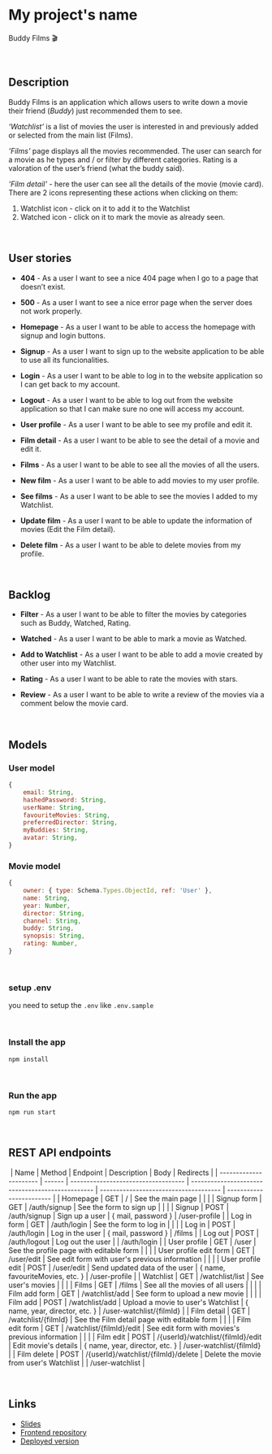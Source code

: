 # My project's name

Buddy Films :clapper: 
​

​
## Description

Buddy Films is an application which allows​ users to write down a movie their friend (*Buddy*) just recommended them to see.

*‘Watchlist’* is a list of movies the user is interested in and previously added or selected from the main list (Films).

*'Films'* page displays all the movies recommended.
The user can search for a movie as he types and / or filter by different categories.
Rating is a valoration of the user’s friend (what the buddy said).

*'Film detail'* - here the user can see all the details of the movie (movie card).
There are 2 icons representing these actions when clicking on them:

1.  Watchlist icon - click on it to add it to the Watchlist
2.  Watched icon - click on it to mark the movie as already seen.

​
## User stories

- **404** - As a user I want to see a nice 404 page when I go to a page that doesn’t exist.

- **500** - As a user I want to see a nice error page when the server does not work properly.

- **Homepage** - As a user I want to be able to access the homepage with signup and login buttons.

- **Signup** - As a user I want to sign up to the website application to be able to use all its funcionalities.

- **Login** - As a user I want to be able to log in to the website application so I can get back to my account.

- **Logout** - As a user I want to be able to log out from the website application so that I can make sure no one will access my account.

- **User profile** - As a user I want to be able to see my profile and edit it.

- **Film detail** - As a user I want to be able to see the detail of a movie and edit it.

- **Films** - As a user I want to be able to see all the movies of all the users.

- **New film** - As a user I want to be able to add movies to my user profile.

- **See films** - As a user I want to be able to see the movies I added to my Watchlist.

- **Update film** - As a user I want to be able to update the information of movies (Edit the Film detail).

- **Delete film** - As a user I want to be able to delete movies from my profile.

​
## Backlog

- **Filter** - As a user I want to be able to filter the movies by categories such as Buddy, Watched, Rating.

- **Watched** - As a user I want to be able to mark a movie as Watched.

- **Add to Watchlist** - As a user I want to be able to add a movie created by other user into my Watchlist.

- **Rating** - As a user I want to be able to rate the movies with stars.

- **Review** - As a user I want to be able to write a review of the movies via a comment below the movie card.

​
## Models

### User model

```js
{
    email: String,
    hashedPassword: String,
    userName: String,
    favouriteMovies: String,
    preferredDirector: String,
    myBuddies: String,
    avatar: String,
}
```

### Movie model

```js
{
    owner: { type: Schema.Types.ObjectId, ref: 'User' },
    name: String,
    year: Number,
    director: String,
    channel: String,    
    buddy: String,
    synopsis: String,
    rating: Number,
}
```
​
### setup .env

you need to setup the `.env` like `.env.sample`

​
### Install the app

```
npm install
```
​
### Run the app

```
npm run start
```

​
## REST API endpoints
​
| Name                   | Method | Endpoint                            | Description                                      | Body                                  | Redirects                |
| ---------------------- | ------ | ----------------------------------- | ------------------------------------------------ | ------------------------------------- | ------------------------ |
| Homepage               | GET    | /                                   | See the main page                                |                                       |                          |
| Signup form            | GET    | /auth/signup                        | See the form to sign up                          |                                       |                          |
| Signup                 | POST   | /auth/signup                        | Sign up a user                                   | { mail, password }                    | /user-profile            |
| Log in form            | GET    | /auth/login                         | See the form to log in                           |                                       |                          |
| Log in                 | POST   | /auth/login                         | Log in the user                                  | { mail, password }                    | /films                   |
| Log out                | POST   | /auth/logout                        | Log out the user                                 |                                       | /auth/login              |
| User profile           | GET    | /user                               | See the profile page with editable form          |                                       |                          |
| User profile edit form | GET    | /user/edit                          | See edit form with user's previous information   |                                       |                          |
| User profile edit      | POST   | /user/edit                          | Send updated data of the user                    | { name, favouriteMovies, etc. }       | /user-profile            |
| Watchlist              | GET    | /watchlist/list                     | See user's movies                                |                                       |                          |
| Films                  | GET    | /films                              | See all the movies of all users                  |                                       |                          |
| Film add form          | GET    | /watchlist/add                      | See form to upload a new movie                   |                                       |                          |
| Film add               | POST   | /watchlist/add                      | Upload a movie to user's Watchlist               | { name, year, director, etc. }        | /user-watchlist/{filmId} |
| Film detail            | GET    | /watchlist/{filmId}                 | See the Film detail page with editable form      |                                       |                          |
| Film edit form         | GET    | /watchlist/{filmId}/edit            | See edit form with movies's previous information |                                       |                          |
| Film edit              | POST   | /{userId}/watchlist/{filmId}/edit   | Edit movie's details                             | { name, year, director, etc. }        | /user-watchlist/{filmId} |
| Film delete            | POST   | /{userId}/watchlist/{filmId}/delete | Delete the movie from user's Watchlist           |                                       | /user-watchlist          |

​
​

## Links

- [Slides]()
- [Frontend repository](https://github.com/jelin-mi/project-frontend)
- [Deployed version]()
